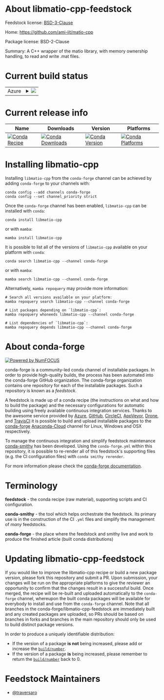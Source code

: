 About libmatio-cpp-feedstock
============================

Feedstock license: [BSD-3-Clause](https://github.com/conda-forge/libmatio-cpp-feedstock/blob/main/LICENSE.txt)

Home: https://github.com/ami-iit/matio-cpp

Package license: BSD-2-Clause

Summary: A C++ wrapper of the matio library, with memory ownership handling, to read and write .mat files.

Current build status
====================


<table>
    
  <tr>
    <td>Azure</td>
    <td>
      <details>
        <summary>
          <a href="https://dev.azure.com/conda-forge/feedstock-builds/_build/latest?definitionId=17187&branchName=main">
            <img src="https://dev.azure.com/conda-forge/feedstock-builds/_apis/build/status/libmatio-cpp-feedstock?branchName=main">
          </a>
        </summary>
        <table>
          <thead><tr><th>Variant</th><th>Status</th></tr></thead>
          <tbody><tr>
              <td>linux_64</td>
              <td>
                <a href="https://dev.azure.com/conda-forge/feedstock-builds/_build/latest?definitionId=17187&branchName=main">
                  <img src="https://dev.azure.com/conda-forge/feedstock-builds/_apis/build/status/libmatio-cpp-feedstock?branchName=main&jobName=linux&configuration=linux%20linux_64_" alt="variant">
                </a>
              </td>
            </tr><tr>
              <td>linux_aarch64</td>
              <td>
                <a href="https://dev.azure.com/conda-forge/feedstock-builds/_build/latest?definitionId=17187&branchName=main">
                  <img src="https://dev.azure.com/conda-forge/feedstock-builds/_apis/build/status/libmatio-cpp-feedstock?branchName=main&jobName=linux&configuration=linux%20linux_aarch64_" alt="variant">
                </a>
              </td>
            </tr><tr>
              <td>linux_ppc64le</td>
              <td>
                <a href="https://dev.azure.com/conda-forge/feedstock-builds/_build/latest?definitionId=17187&branchName=main">
                  <img src="https://dev.azure.com/conda-forge/feedstock-builds/_apis/build/status/libmatio-cpp-feedstock?branchName=main&jobName=linux&configuration=linux%20linux_ppc64le_" alt="variant">
                </a>
              </td>
            </tr><tr>
              <td>osx_64</td>
              <td>
                <a href="https://dev.azure.com/conda-forge/feedstock-builds/_build/latest?definitionId=17187&branchName=main">
                  <img src="https://dev.azure.com/conda-forge/feedstock-builds/_apis/build/status/libmatio-cpp-feedstock?branchName=main&jobName=osx&configuration=osx%20osx_64_" alt="variant">
                </a>
              </td>
            </tr><tr>
              <td>osx_arm64</td>
              <td>
                <a href="https://dev.azure.com/conda-forge/feedstock-builds/_build/latest?definitionId=17187&branchName=main">
                  <img src="https://dev.azure.com/conda-forge/feedstock-builds/_apis/build/status/libmatio-cpp-feedstock?branchName=main&jobName=osx&configuration=osx%20osx_arm64_" alt="variant">
                </a>
              </td>
            </tr><tr>
              <td>win_64</td>
              <td>
                <a href="https://dev.azure.com/conda-forge/feedstock-builds/_build/latest?definitionId=17187&branchName=main">
                  <img src="https://dev.azure.com/conda-forge/feedstock-builds/_apis/build/status/libmatio-cpp-feedstock?branchName=main&jobName=win&configuration=win%20win_64_" alt="variant">
                </a>
              </td>
            </tr>
          </tbody>
        </table>
      </details>
    </td>
  </tr>
</table>

Current release info
====================

| Name | Downloads | Version | Platforms |
| --- | --- | --- | --- |
| [![Conda Recipe](https://img.shields.io/badge/recipe-libmatio--cpp-green.svg)](https://anaconda.org/conda-forge/libmatio-cpp) | [![Conda Downloads](https://img.shields.io/conda/dn/conda-forge/libmatio-cpp.svg)](https://anaconda.org/conda-forge/libmatio-cpp) | [![Conda Version](https://img.shields.io/conda/vn/conda-forge/libmatio-cpp.svg)](https://anaconda.org/conda-forge/libmatio-cpp) | [![Conda Platforms](https://img.shields.io/conda/pn/conda-forge/libmatio-cpp.svg)](https://anaconda.org/conda-forge/libmatio-cpp) |

Installing libmatio-cpp
=======================

Installing `libmatio-cpp` from the `conda-forge` channel can be achieved by adding `conda-forge` to your channels with:

```
conda config --add channels conda-forge
conda config --set channel_priority strict
```

Once the `conda-forge` channel has been enabled, `libmatio-cpp` can be installed with `conda`:

```
conda install libmatio-cpp
```

or with `mamba`:

```
mamba install libmatio-cpp
```

It is possible to list all of the versions of `libmatio-cpp` available on your platform with `conda`:

```
conda search libmatio-cpp --channel conda-forge
```

or with `mamba`:

```
mamba search libmatio-cpp --channel conda-forge
```

Alternatively, `mamba repoquery` may provide more information:

```
# Search all versions available on your platform:
mamba repoquery search libmatio-cpp --channel conda-forge

# List packages depending on `libmatio-cpp`:
mamba repoquery whoneeds libmatio-cpp --channel conda-forge

# List dependencies of `libmatio-cpp`:
mamba repoquery depends libmatio-cpp --channel conda-forge
```


About conda-forge
=================

[![Powered by
NumFOCUS](https://img.shields.io/badge/powered%20by-NumFOCUS-orange.svg?style=flat&colorA=E1523D&colorB=007D8A)](https://numfocus.org)

conda-forge is a community-led conda channel of installable packages.
In order to provide high-quality builds, the process has been automated into the
conda-forge GitHub organization. The conda-forge organization contains one repository
for each of the installable packages. Such a repository is known as a *feedstock*.

A feedstock is made up of a conda recipe (the instructions on what and how to build
the package) and the necessary configurations for automatic building using freely
available continuous integration services. Thanks to the awesome service provided by
[Azure](https://azure.microsoft.com/en-us/services/devops/), [GitHub](https://github.com/),
[CircleCI](https://circleci.com/), [AppVeyor](https://www.appveyor.com/),
[Drone](https://cloud.drone.io/welcome), and [TravisCI](https://travis-ci.com/)
it is possible to build and upload installable packages to the
[conda-forge](https://anaconda.org/conda-forge) [Anaconda-Cloud](https://anaconda.org/)
channel for Linux, Windows and OSX respectively.

To manage the continuous integration and simplify feedstock maintenance
[conda-smithy](https://github.com/conda-forge/conda-smithy) has been developed.
Using the ``conda-forge.yml`` within this repository, it is possible to re-render all of
this feedstock's supporting files (e.g. the CI configuration files) with ``conda smithy rerender``.

For more information please check the [conda-forge documentation](https://conda-forge.org/docs/).

Terminology
===========

**feedstock** - the conda recipe (raw material), supporting scripts and CI configuration.

**conda-smithy** - the tool which helps orchestrate the feedstock.
                   Its primary use is in the construction of the CI ``.yml`` files
                   and simplify the management of *many* feedstocks.

**conda-forge** - the place where the feedstock and smithy live and work to
                  produce the finished article (built conda distributions)


Updating libmatio-cpp-feedstock
===============================

If you would like to improve the libmatio-cpp recipe or build a new
package version, please fork this repository and submit a PR. Upon submission,
your changes will be run on the appropriate platforms to give the reviewer an
opportunity to confirm that the changes result in a successful build. Once
merged, the recipe will be re-built and uploaded automatically to the
`conda-forge` channel, whereupon the built conda packages will be available for
everybody to install and use from the `conda-forge` channel.
Note that all branches in the conda-forge/libmatio-cpp-feedstock are
immediately built and any created packages are uploaded, so PRs should be based
on branches in forks and branches in the main repository should only be used to
build distinct package versions.

In order to produce a uniquely identifiable distribution:
 * If the version of a package **is not** being increased, please add or increase
   the [``build/number``](https://docs.conda.io/projects/conda-build/en/latest/resources/define-metadata.html#build-number-and-string).
 * If the version of a package **is** being increased, please remember to return
   the [``build/number``](https://docs.conda.io/projects/conda-build/en/latest/resources/define-metadata.html#build-number-and-string)
   back to 0.

Feedstock Maintainers
=====================

* [@traversaro](https://github.com/traversaro/)

